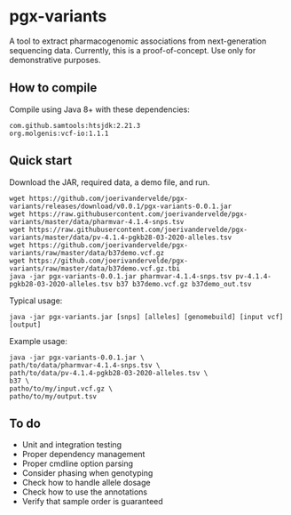 # pgx-variants
A tool to extract pharmacogenomic associations from next-generation sequencing data. Currently, this is a proof-of-concept. Use only for demonstrative purposes.

## How to compile
Compile using Java 8+ with these dependencies:
```
com.github.samtools:htsjdk:2.21.3
org.molgenis:vcf-io:1.1.1
```

## Quick start

Download the JAR, required data, a demo file, and run.
```
wget https://github.com/joerivandervelde/pgx-variants/releases/download/v0.0.1/pgx-variants-0.0.1.jar
wget https://raw.githubusercontent.com/joerivandervelde/pgx-variants/master/data/pharmvar-4.1.4-snps.tsv
wget https://raw.githubusercontent.com/joerivandervelde/pgx-variants/master/data/pv-4.1.4-pgkb28-03-2020-alleles.tsv
wget https://github.com/joerivandervelde/pgx-variants/raw/master/data/b37demo.vcf.gz
wget https://github.com/joerivandervelde/pgx-variants/raw/master/data/b37demo.vcf.gz.tbi
java -jar pgx-variants-0.0.1.jar pharmvar-4.1.4-snps.tsv pv-4.1.4-pgkb28-03-2020-alleles.tsv b37 b37demo.vcf.gz b37demo_out.tsv
```

Typical usage:
```
java -jar pgx-variants.jar [snps] [alleles] [genomebuild] [input vcf] [output]
```

Example usage:
```
java -jar pgx-variants-0.0.1.jar \
path/to/data/pharmvar-4.1.4-snps.tsv \
path/to/data/pv-4.1.4-pgkb28-03-2020-alleles.tsv \
b37 \
patho/to/my/input.vcf.gz \
patho/to/my/output.tsv
```

## To do
- Unit and integration testing
- Proper dependency management
- Proper cmdline option parsing
- Consider phasing when genotyping
- Check how to handle allele dosage
- Check how to use the annotations
- Verify that sample order is guaranteed
